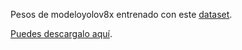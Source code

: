 Pesos de modeloyolov8x entrenado con este [dataset](https://universe.roboflow.com/amadeo-x5pc0/dsigncloud-red.es_windowsdetectionmodel/model/2). 

[Puedes descargalo aquí](https://www.dropbox.com/t/lBBoGhOHrBRUQdVp).
